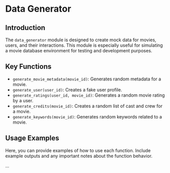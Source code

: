 # Data Generator

## Introduction
The `data_generator` module is designed to create mock data for movies, users, and their interactions. This module is especially useful for simulating a movie database environment for testing and development purposes.

## Key Functions
- `generate_movie_metadata(movie_id)`: Generates random metadata for a movie.
- `generate_user(user_id)`: Creates a fake user profile.
- `generate_ratings(user_id, movie_id)`: Generates a random movie rating by a user.
- `generate_credits(movie_id)`: Creates a random list of cast and crew for a movie.
- `generate_keywords(movie_id)`: Generates random keywords related to a movie.

## Usage Examples
Here, you can provide examples of how to use each function. Include example outputs and any important notes about the function behavior.

...

